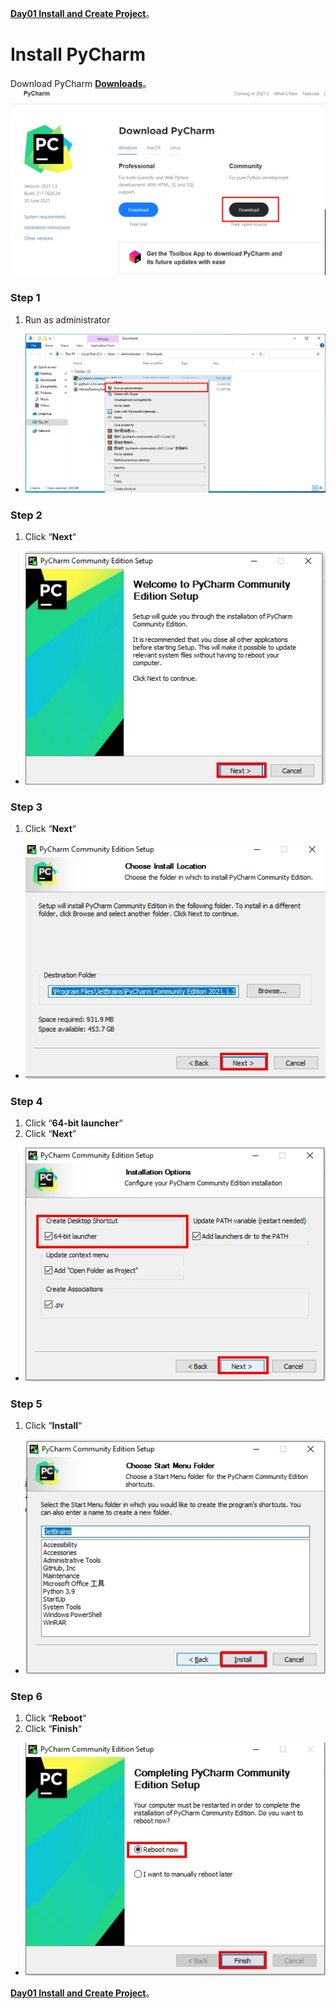 [**Day01 Install and Create Project**](https://github.com/AdamXu23/Python/tree/main/Day01%20Install%20and%20Create%20Project)。
# Install PyCharm
 Download PyCharm [**Downloads**](https://www.jetbrains.com/pycharm/download/#section=windows "在新分頁開啓鏈接")。
 ![](https://github.com/AdamXu23/Python/blob/main/Day01%20Install%20and%20Create%20Project/Install%20PyCharm/Image/PyCharm_Install_1.jpg)
### Step 1
1.  Run as administrator
*   ![](https://github.com/AdamXu23/Python/blob/main/Day01%20Install%20and%20Create%20Project/Install%20PyCharm/Image/PyCharm_Install_2.jpg)
### Step 2
1.  Click “**Next**“
*   ![](https://github.com/AdamXu23/Python/blob/main/Day01%20Install%20and%20Create%20Project/Install%20PyCharm/Image/PyCharm_Install_3.jpg)
### Step 3
1.   Click “**Next**“
*   ![](https://github.com/AdamXu23/Python/blob/main/Day01%20Install%20and%20Create%20Project/Install%20PyCharm/Image/PyCharm_Install_4.jpg)
### Step 4
1.   Click “**64-bit launcher**“
2.   Click “**Next**”
*   ![](https://github.com/AdamXu23/Python/blob/main/Day01%20Install%20and%20Create%20Project/Install%20PyCharm/Image/PyCharm_Install_5.jpg)
### Step 5
1.   Click “**Install**“
*   ![](https://github.com/AdamXu23/Python/blob/main/Day01%20Install%20and%20Create%20Project/Install%20PyCharm/Image/PyCharm_Install_6.jpg)
### Step 6
1.   Click “**Reboot**“
2.   Click “**Finish**“
*   ![](https://github.com/AdamXu23/Python/blob/main/Day01%20Install%20and%20Create%20Project/Install%20PyCharm/Image/PyCharm_Install_7.jpg)

[**Day01 Install and Create Project**](https://github.com/AdamXu23/Python/tree/main/Day01%20Install%20and%20Create%20Project)。
